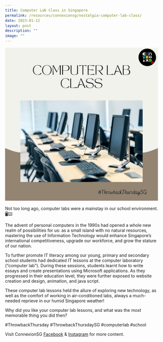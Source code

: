 ```yaml
---
title: Computer Lab Class in Singapore
permalink: /resources/connexionsg/nostalgia-computer-lab-class/
date: 2023-01-12
layout: post
description: ""
image: ""
---
```

![](/images/connexionsg/2023/324552289_162664683177352_7694600057462676622_n(1).jpg)

Not too long ago, computer labs were a mainstay in our school environment. 🖥⌨

The advent of personal computers in the 1990s had opened a whole new realm of possibilities for us: as a small island with no natural resources, mastering the use of Information Technology would enhance Singapore’s international competitiveness, upgrade our workforce, and grow the stature of our nation.

To further promote IT literacy among our young, primary and secondary school students had dedicated IT lessons at the computer laboratory (“computer lab”). During these sessions, students learnt how to write essays and create presentations using Microsoft applications. As they progressed in their education level, they were further exposed to website creation and design, animation, and java script.

These computer lab lessons held the allure of exploring new technology, as well as the comfort of working in air-conditioned labs, always a much-needed reprieve in our humid Singapore weather!

Why did you like your computer lab lessons, and what was the most memorable thing you did then?

#ThrowbackThursday #ThrowbackThursdaySG #computerlab #school

Visit ConnexionSG [Facebook](https://www.facebook.com/ConnexionSG) & [Instagram](https://www.instagram.com/connexionsg) for more content.